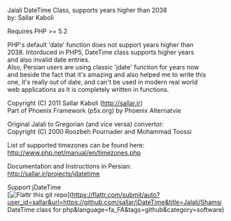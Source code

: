 Jalali DateTime Class, supports years higher than 2038  
by: Sallar Kaboli  
 
Requires PHP >= 5.2 

PHP's default 'date' function does not support years higher than  
2038. Intorduced in PHP5, DateTime class supports higher years  
and also invalid date entries.  
Also, Persian users are using classic 'jdate' function for years now  
and beside the fact that it's amazing and also helped me to write this  
one, it's really out of date, and can't be used in modern real world  
web applications as it is completely written in functions.  
  
Copyright (C) 2011  Sallar Kaboli (http://sallar.ir)  
Part of Phoenix Framework (p5x.org) by Phoenix Alternatvie  
  
Original Jalali to Gregorian (and vice versa) convertor:  
Copyright (C) 2000  Roozbeh Pournader and Mohammad Toossi  
  
List of supported timezones can be found here:  
http://www.php.net/manual/en/timezones.php  
  
Documentation and Instructions in Persian:  
http://sallar.ir/projects/jdatetime  

Support jDateTime  
[![Flattr this git repo](http://api.flattr.com/button/flattr-badge-large.png)](https://flattr.com/submit/auto?user_id=sallar&url=https://github.com/sallar/jDateTime&title=Jalali/Shamsi DateTime class for php&language=fa_FA&tags=github&category=software)

